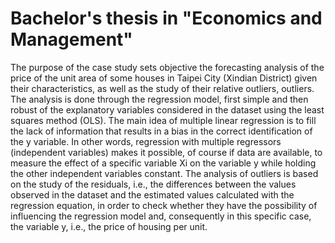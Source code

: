 # Bachelor's thesis in "Economics and Management"

The purpose of the case study sets objective the forecasting analysis of the price of the unit area of some houses in Taipei City (Xindian District) given their characteristics, as well as the study of their relative outliers, outliers.
The analysis is done through the regression model, first simple and then robust of the explanatory variables considered in the dataset using the least squares method (OLS). The main idea of multiple linear regression is to fill the lack of information that results in a bias in the correct identification of the y variable. In other words, regression with multiple regressors (independent variables) makes it possible, of course if data are available, to measure the effect of a specific variable Xi on the variable y while holding the other independent variables constant.
The analysis of outliers is based on the study of the residuals, i.e., the differences between the values observed in the dataset and the estimated values calculated with the regression equation, in order to check whether they have the possibility of influencing the regression model and, consequently in this specific case, the variable y, i.e., the price of housing per unit.
